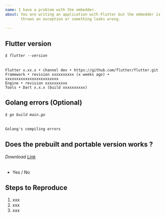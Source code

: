 ```yaml
---
name: I have a problem with the embedder.
about: You are writing an application with Flutter but the embedder is crashing,
       throws an exception or something looks wrong.
       
---
```


<!-- Thank you for trying the embedder! -->

## Flutter version

<!-- Please tell us wich flutter version are you using -->
###### `$ flutter --version`

```
Flutter x.xx.x • channel dev • https://github.com/flutter/flutter.git
Framework • revision xxxxxxxxxx (x weeks ago) • xxxxxxxxxxxxxxxxxxxxxxxx
Engine • revision xxxxxxxxxx
Tools • Dart x.x.x (build xxxxxxxxxx)
```

## Golang errors (Optional)

<!-- If needed, Please tell us the output of the embedder build -->
###### `$ go build main.go`
<!-- Make sure you followed the README.md instructions -->

```
Golang's compiling errors
```

## Does the prebuilt and portable version works ?

###### Download [Link](https://github.com/Drakirus/go-flutter-desktop-embedder/releases)
 <!-- Please answer either yes or no -->
 - Yes / No

## Steps to Reproduce

<!--
     Please tell us exactly how to reproduce the problem you are running into.

     Please attach a small application (ideally just one main.dart file) that
     reproduces the problem. You could use https://gist.github.com/ for this.

     If the problem is with your application's rendering, then please attach
     a screenshot and explain what the problem is.
-->

1. xxx
2. xxx
3. xxx

